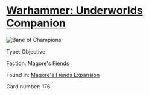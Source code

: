 # [Warhammer: Underworlds Companion](https://guidokessels.github.io/wh-underworlds)

  

![Bane of Champions](https://warhammerunderworlds.com/wp-content/uploads/sites/6/2018/03/176_ENG.png)



Type: Objective

Faction: [Magore's Fiends](https://guidokessels.github.io/wh-underworlds/factions/magores-fiends)

Found in: [Magore's Fiends Expansion](https://guidokessels.github.io/wh-underworlds/locations/magores-fiends-expansion)

Card number: 176
